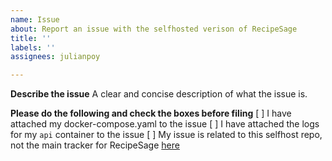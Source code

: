 ```yaml
---
name: Issue
about: Report an issue with the selfhosted verison of RecipeSage
title: ''
labels: ''
assignees: julianpoy

---
```


**Describe the issue**
A clear and concise description of what the issue is.

**Please do the following and check the boxes before filing**
[ ] I have attached my docker-compose.yaml to the issue
[ ] I have attached the logs for my `api` container to the issue
[ ] My issue is related to this selfhost repo, not the main tracker for RecipeSage [here](https://github.com/julianpoy/RecipeSage/issues)
